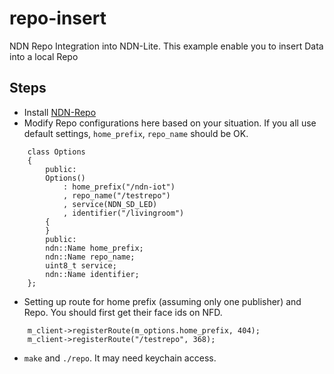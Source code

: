 # repo-insert
NDN Repo Integration into NDN-Lite. This example enable you to insert Data into a local Repo

## Steps
* Install [NDN-Repo](https://github.com/JonnyKong/ndn-python-repo)
* Modify Repo configurations here based on your situation. If you all use default settings, ``home_prefix``, ``repo_name`` should be OK.
```
    class Options
    {
        public:
        Options()
            : home_prefix("/ndn-iot")
            , repo_name("/testrepo")
            , service(NDN_SD_LED)
            , identifier("/livingroom")
        {
        }
        public:
        ndn::Name home_prefix;
        ndn::Name repo_name;
        uint8_t service;
        ndn::Name identifier;
    };
```
* Setting up route for home prefix (assuming only one publisher) and Repo. You should first get their face ids on NFD. 
```
    m_client->registerRoute(m_options.home_prefix, 404);
    m_client->registerRoute("/testrepo", 368);
```
* ``make`` and ``./repo``. It may need keychain access.

